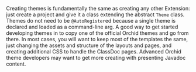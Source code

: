 Creating themes is fundamentally the same as creating any other Extension: just create a project and give it a class 
extending the abstract `Theme` class. Themes do not need to be `@AutoRegister`ed because a single theme is declared and 
loaded as a command-line arg. A good way to get started developing themes in to copy one of the official Orchid themes
and go from there. In most cases, you will want to keep most of the templates the same, just changing the assets and 
structure of the layouts and pages, and creating additional CSS to handle the ClassDoc pages. Advanced Orchid theme developers
may want to get more creating with presenting Javadoc content.
